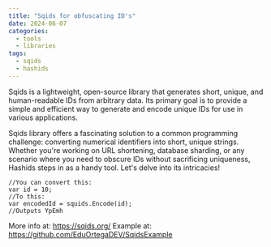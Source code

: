 ```yaml
---
title: "Sqids for obfuscating ID's"
date: 2024-06-07
categories:
  - tools
  - libraries
tags:
  - sqids
  - hashids
---
```

Sqids is a lightweight, open-source library that generates short, unique, and human-readable IDs from arbitrary data. Its primary goal is to provide a simple and efficient way to generate and encode unique IDs for use in various applications.

Sqids library offers a fascinating solution to a common programming challenge: converting numerical identifiers into short, unique strings. Whether you're working on URL shortening, database sharding, or any scenario where you need to obscure IDs without sacrificing uniqueness, Hashids steps in as a handy tool. Let's delve into its intricacies!  

```
//You can convert this:
var id = 10;
//To this:
var encodedId = squids.Encode(id);
//Outputs YpEmh
```
  
More info at: https://sqids.org/
Example at: https://github.com/EduOrtegaDEV/SqidsExample
